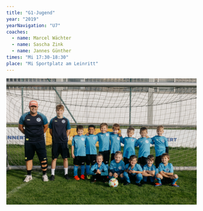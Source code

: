 ```yaml
---
title: "G1-Jugend"
year: "2019"
yearNavigation: "U7"
coaches:
  - name: Marcel Wächter
  - name: Sascha Zink
  - name: Jannes Günther   
times: "Mi 17:30-18:30"
place: "Mi Sportplatz am Leinritt"
---
```


![Die Mannschaft beim Hallenturnier](../../assets/g1.jpg)
